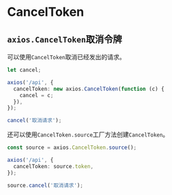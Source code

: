 # CancelToken

## `axios.CancelToken`取消令牌

可以使用`CancelToken`取消已经发出的请求。

```typescript
let cancel;

axios('/api', {
  cancelToken: new axios.CancelToken(function (c) {
    cancel = c;
  }),
});

cancel('取消请求');
```

还可以使用`CancelToken.source`工厂方法创建`CancelToken`。

```typescript
const source = axios.CancelToken.source();

axios('/api', {
  cancelToken: source.token,
});

source.cancel('取消请求');
```
